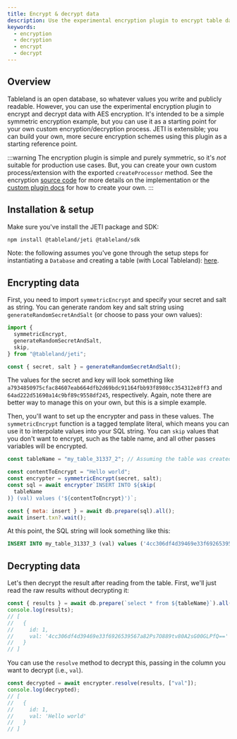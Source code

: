 ```yaml
---
title: Encrypt & decrypt data
description: Use the experimental encryption plugin to encrypt table data or decrypt it after querying.
keywords:
  - encryption
  - decryption
  - encrypt
  - decrypt
---
```


## Overview

Tableland is an open database, so whatever values you write and publicly readable. However, you can use the experimental encryption plugin to encrypt and decrypt data with AES encryption. It's intended to be a simple symmetric encryption example, but you can use it as a starting point for your own custom encryption/decryption process. JETI is extensible; you can build your own, more secure encryption schemes using this plugin as a starting reference point.

:::warning
The encryption plugin is simple and purely symmetric, so it's _not_ suitable for production use cases. But, you can create your own custom process/extension with the exported `createProcessor` method. See the encryption [source code](https://github.com/tablelandnetwork/jeti/blob/main/src/processors/symetricEncrypt.ts) for more details on the implementation or the [custom plugin docs](/sdk/plugins/custom-plugin) for how to create your own.
:::

## Installation & setup

Make sure you've install the JETI package and SDK:

```bash npm2yarn
npm install @tableland/jeti @tableland/sdk
```

Note: the following assumes you've gone through the setup steps for instantiating a `Database` and creating a table (with Local Tableland): [here](/sdk/plugins/#installation--setup).

## Encrypting data

First, you need to import `symmetricEncrypt` and specify your secret and salt as string. You can generate random key and salt string using `generateRandomSecretAndSalt` (or choose to pass your own values):

```js
import {
  symmetricEncrypt,
  generateRandomSecretAndSalt,
  skip,
} from "@tableland/jeti";

const { secret, salt } = generateRandomSecretAndSalt();
```

The values for the secret and key will look something like `a7934850975cfac84607eab664dfb2d69bdc91164fbb93f8980cc354312e8ff3` and `64ad222d51690a14c9bf89c9558df245`, respectively. Again, note there are better way to manage this on your own, but this is a simple example.

Then, you'll want to set up the encrypter and pass in these values. The `symmetricEncrypt` function is a tagged template literal, which means you can use it to interpolate values into your SQL string. You can `skip` values that you don't want to encrypt, such as the table name, and all other passes variables will be encrypted.

```js
const tableName = "my_table_31337_2"; // Assuming the table was created in the setup steps

const contentToEncrypt = "Hello world";
const encrypter = symmetricEncrypt(secret, salt);
const sql = await encrypter`INSERT INTO ${skip(
  tableName
)} (val) values ('${contentToEncrypt}')`;

const { meta: insert } = await db.prepare(sql).all();
await insert.txn?.wait();
```

At this point, the SQL string will look something like this:

```sql
INSERT INTO my_table_31337_3 (val) values ('4cc306df4d39469e33f6926539567a82Ps7O889tv80A2sG00GLPfQ==')
```

## Decrypting data

Let's then decrypt the result after reading from the table. First, we'll just read the raw results without decrypting it:

```js
const { results } = await db.prepare(`select * from ${tableName}`).all();
console.log(results);
// [
//   {
//     id: 1,
//     val: '4cc306df4d39469e33f6926539567a82Ps7O889tv80A2sG00GLPfQ=='
//   }
// ]
```

You can use the `resolve` method to decrypt this, passing in the column you want to decrypt (i.e., `val`).

```js
const decrypted = await encrypter.resolve(results, ["val"]);
console.log(decrypted);
// [
//   {
//     id: 1,
//     val: 'Hello world'
//   }
// ]
```
